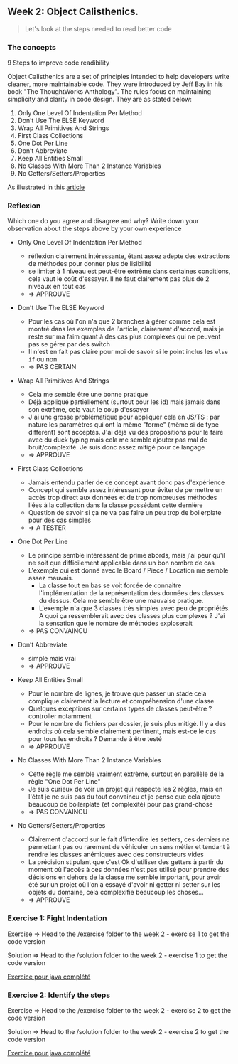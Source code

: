 ## Week 2: Object Calisthenics.

> Let's look at the steps needed to read better code

### The concepts

9 Steps to improve code readibility

Object Calisthenics are a set of principles intended to help developers write cleaner, more maintainable code. They were introduced by Jeff Bay in his book "The ThoughtWorks Anthology". The rules focus on maintaining simplicity and clarity in code design. They are as stated below:

   1) Only One Level Of Indentation Per Method
   2) Don’t Use The ELSE Keyword
   3) Wrap All Primitives And Strings
   4) First Class Collections
   5) One Dot Per Line
   6) Don’t Abbreviate
   7) Keep All Entities Small
   8) No Classes With More Than 2 Instance Variables
   9) No Getters/Setters/Properties

As illustrated in this [article](https://williamdurand.fr/2013/06/03/object-calisthenics/)

### Reflexion

Which one do you agree and disagree and why? 
Write down your observation about the steps above by your own experience

* Only One Level Of Indentation Per Method
  * réflexion clairement intéressante, étant assez adepte des extractions de méthodes pour donner plus de lisibilité
  * se limiter à 1 niveau est peut-être extrème dans certaines conditions, cela vaut le coût d'essayer. Il ne faut clairement pas plus de 2 niveaux en tout cas
  * => APPROUVE

* Don’t Use The ELSE Keyword
  * Pour les cas où l'on n'a que 2 branches à gérer comme cela est montré dans les exemples de l'article, clairement d'accord, mais je reste sur ma faim quant à des cas plus complexes qui ne peuvent pas se gérer par des switch
  * Il n'est en fait pas claire pour moi de savoir si le point inclus les `else if` ou non
  * => PAS CERTAIN

* Wrap All Primitives And Strings
  * Cela me semble être une bonne pratique
  * Déjà appliqué partiellement (surtout pour les id) mais jamais dans son extrème, cela vaut le coup d'essayer
  * J'ai une grosse problématique pour appliquer cela en JS/TS : par nature les paramètres qui ont la même "forme" (même si de type différent) sont acceptés. J'ai déjà vu des propositions pour le faire avec du duck typing mais cela me semble ajouter pas mal de bruit/complexité. Je suis donc assez mitigé pour ce langage
  * => APPROUVE

* First Class Collections
  * Jamais entendu parler de ce concept avant donc pas d'expérience
  * Concept qui semble assez intéressant pour éviter de permettre un accès trop direct aux données et de trop nombreuses méthodes liées à la collection dans la classe possédant cette dernière
  * Question de savoir si ça ne va pas faire un peu trop de boilerplate pour des cas simples
  * => A TESTER

* One Dot Per Line
  * Le principe semble intéressant de prime abords, mais j'ai peur qu'il ne soit que difficilement applicable dans un bon nombre de cas
  * L'exemple qui est donné avec le Board / Piece / Location me semble assez mauvais.
    * La classe tout en bas se voit forcée de connaitre l'implémentation de la représentation des données des classes du dessus. Cela me semble être une mauvaise pratique.
    * L'exemple n'a que 3 classes très simples avec peu de propriétés. A quoi ça ressemblerait avec des classes plus complexes ? J'ai la sensation que le nombre de méthodes exploserait
  * => PAS CONVAINCU

* Don’t Abbreviate
  * simple mais vrai
  * => APPROUVE

* Keep All Entities Small
  * Pour le nombre de lignes, je trouve que passer un stade cela complique clairement la lecture et compréhension d'une classe
  * Quelques exceptions sur certains types de classes peut-être ? controller notamment
  * Pour le nombre de fichiers par dossier, je suis plus mitigé. Il y a des endroits où cela semble clairement pertinent, mais est-ce le cas pour tous les endroits ? Demande à être testé
  * => APPROUVE

* No Classes With More Than 2 Instance Variables
  * Cette règle me semble vraiment extrème, surtout en parallèle de la règle "One Dot Per Line"
  * Je suis curieux de voir un projet qui respecte les 2 règles, mais en l'état je ne suis pas du tout convaincu et je pense que cela ajoute beaucoup de boilerplate (et complexité) pour pas grand-chose
  * => PAS CONVAINCU

* No Getters/Setters/Properties
  * Clairement d'accord sur le fait d'interdire les setters, ces derniers ne permettant pas ou rarement de véhiculer un sens métier et tendant à rendre les classes anémiques avec des constructeurs vides
  * La précision stipulant que c'est Ok d'utiliser des getters à partir du moment où l'accès à ces données n'est pas utilisé pour prendre des décisions en dehors de la classe me semble important, pour avoir été sur un projet où l'on a essayé d'avoir ni getter ni setter sur les objets du domaine, cela complexifie beaucoup les choses...
  * => APPROUVE

### Exercise 1: Fight Indentation

Exercise => Head to the /exercise folder to the week 2 - exercise 1 to get the code version

Solution => Head to the /solution folder to the week 2 - exercise 1 to get the code version

[Exercice pour java complété](../../exercise/java/week02-object-calisthenics/exercise1/readme.md)

### Exercise 2: Identify the steps

Exercise => Head to the /exercise folder to the week 2 - exercise 2 to get the code version

Solution => Head to the /solution folder to the week 2 - exercise 2 to get the code version

[Exercice pour java complété](../../exercise/java/week02-object-calisthenics/exercise2/readme.md)
